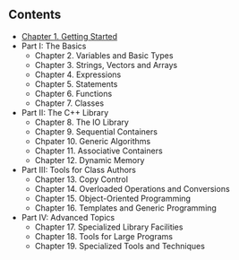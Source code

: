Contents
---

* [Chapter 1. Getting Started](https://github.com/YanqiangWang/Cpp_Primer/tree/master/exercises/1)
* Part I: The Basics
  * Chapter 2. Variables and Basic Types
  * Chapter 3. Strings, Vectors and Arrays
  * Chapter 4. Expressions
  * Chapter 5. Statements
  * Chapter 6. Functions
  * Chapter 7. Classes
* Part II: The C++ Library
  * Chapter 8. The IO Library
  * Chapter 9. Sequential Containers
  * Chpater 10. Generic Algorithms
  * Chapter 11. Associative Containers
  * Chapter 12. Dynamic Memory
* Part III: Tools for Class Authors
  * Chapter 13. Copy Control
  * Chapter 14. Overloaded Operations and Conversions
  * Chapter 15. Object-Oriented Programming
  * Chapter 16. Templates and Generic Programming
* Part IV: Advanced Topics
  * Chapter 17. Specialized Library Facilities
  * Chapter 18. Tools for Large Programs
  * Chapter 19. Specialized Tools and Techniques
